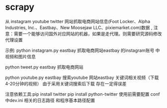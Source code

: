 # scrapy
从 instagram youtube twitter 网站抓取电商网站信息(Foot Locker、Alpha Industries, Inc.、Eastbay、New Moosejaw LLC、pixiemarket.com)数据 , 注意：需要一个能够访问国外对应网站的机器，如果是走代理。则需要研究源码修改代理设置

示例:
python instagram.py eastbay 抓取电商网站eastbay 的instagram账号 中视频和图片信息 

python tweet.py eastbay 抓取电商网站 

python youtube.py eastbay 搜索youtube 网站eastbay 关键词相关视频（下载4-20分钟的视频） 由于采用关键词搜索后下载 存在一定得误差

注意依赖工具:pip install twitter pip install python-twitter 使用前需要配置 conf 中dev.ini 相关的日志路径 和程序基本路径配置 
